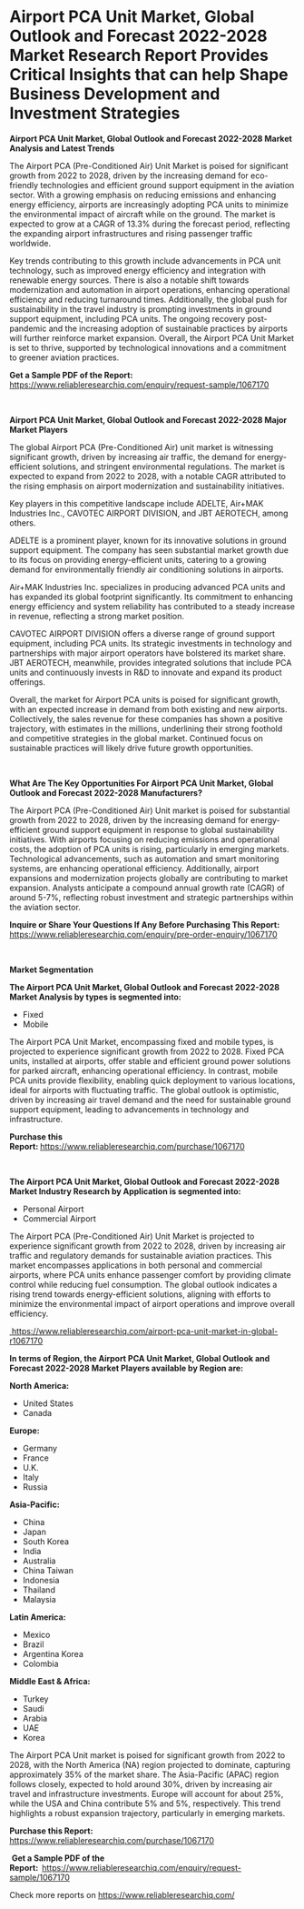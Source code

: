 <p><h1>Airport PCA Unit Market, Global Outlook and Forecast 2022-2028 Market Research Report Provides Critical Insights that can help Shape Business Development and Investment Strategies</h1></p><p><strong>Airport PCA Unit Market, Global Outlook and Forecast 2022-2028 Market Analysis and Latest Trends</strong></p>
<p><p>The Airport PCA (Pre-Conditioned Air) Unit Market is poised for significant growth from 2022 to 2028, driven by the increasing demand for eco-friendly technologies and efficient ground support equipment in the aviation sector. With a growing emphasis on reducing emissions and enhancing energy efficiency, airports are increasingly adopting PCA units to minimize the environmental impact of aircraft while on the ground. The market is expected to grow at a CAGR of 13.3% during the forecast period, reflecting the expanding airport infrastructures and rising passenger traffic worldwide.</p><p>Key trends contributing to this growth include advancements in PCA unit technology, such as improved energy efficiency and integration with renewable energy sources. There is also a notable shift towards modernization and automation in airport operations, enhancing operational efficiency and reducing turnaround times. Additionally, the global push for sustainability in the travel industry is prompting investments in ground support equipment, including PCA units. The ongoing recovery post-pandemic and the increasing adoption of sustainable practices by airports will further reinforce market expansion. Overall, the Airport PCA Unit Market is set to thrive, supported by technological innovations and a commitment to greener aviation practices.</p></p>
<p><strong>Get a Sample PDF of the Report:&nbsp;</strong> <a href="https://www.reliableresearchiq.com/enquiry/request-sample/1067170?utm_campaign=3282&utm_medium=2&utm_source=Github&utm_content=ia&utm_term=21032025&utm_id=airport-pca-unit-market-global-outlook-and-forecast-2022-2028">https://www.reliableresearchiq.com/enquiry/request-sample/1067170</a></p>
<p>&nbsp;</p>
<p><strong>Airport PCA Unit Market, Global Outlook and Forecast 2022-2028 Major Market Players</strong></p>
<p><p>The global Airport PCA (Pre-Conditioned Air) unit market is witnessing significant growth, driven by increasing air traffic, the demand for energy-efficient solutions, and stringent environmental regulations. The market is expected to expand from 2022 to 2028, with a notable CAGR attributed to the rising emphasis on airport modernization and sustainability initiatives.</p><p>Key players in this competitive landscape include ADELTE, Air+MAK Industries Inc., CAVOTEC AIRPORT DIVISION, and JBT AEROTECH, among others. </p><p>ADELTE is a prominent player, known for its innovative solutions in ground support equipment. The company has seen substantial market growth due to its focus on providing energy-efficient units, catering to a growing demand for environmentally friendly air conditioning solutions in airports. </p><p>Air+MAK Industries Inc. specializes in producing advanced PCA units and has expanded its global footprint significantly. Its commitment to enhancing energy efficiency and system reliability has contributed to a steady increase in revenue, reflecting a strong market position.</p><p>CAVOTEC AIRPORT DIVISION offers a diverse range of ground support equipment, including PCA units. Its strategic investments in technology and partnerships with major airport operators have bolstered its market share. JBT AEROTECH, meanwhile, provides integrated solutions that include PCA units and continuously invests in R&D to innovate and expand its product offerings.</p><p>Overall, the market for Airport PCA units is poised for significant growth, with an expected increase in demand from both existing and new airports. Collectively, the sales revenue for these companies has shown a positive trajectory, with estimates in the millions, underlining their strong foothold and competitive strategies in the global market. Continued focus on sustainable practices will likely drive future growth opportunities.</p></p>
<p>&nbsp;</p>
<p><strong>What Are The Key Opportunities For Airport PCA Unit Market, Global Outlook and Forecast 2022-2028 Manufacturers?</strong></p>
<p><p>The Airport PCA (Pre-Conditioned Air) Unit market is poised for substantial growth from 2022 to 2028, driven by the increasing demand for energy-efficient ground support equipment in response to global sustainability initiatives. With airports focusing on reducing emissions and operational costs, the adoption of PCA units is rising, particularly in emerging markets. Technological advancements, such as automation and smart monitoring systems, are enhancing operational efficiency. Additionally, airport expansions and modernization projects globally are contributing to market expansion. Analysts anticipate a compound annual growth rate (CAGR) of around 5-7%, reflecting robust investment and strategic partnerships within the aviation sector.</p></p>
<p><strong>Inquire or Share Your Questions If Any Before Purchasing This Report:</strong> <a href="https://www.reliableresearchiq.com/enquiry/pre-order-enquiry/1067170?utm_campaign=3282&utm_medium=2&utm_source=Github&utm_content=ia&utm_term=21032025&utm_id=airport-pca-unit-market-global-outlook-and-forecast-2022-2028">https://www.reliableresearchiq.com/enquiry/pre-order-enquiry/1067170</a></p>
<p>&nbsp;</p>
<p><strong>Market Segmentation</strong></p>
<p><strong>The Airport PCA Unit Market, Global Outlook and Forecast 2022-2028 Market Analysis by types is segmented into:</strong></p>
<p><ul><li>Fixed</li><li>Mobile</li></ul></p>
<p><p>The Airport PCA Unit Market, encompassing fixed and mobile types, is projected to experience significant growth from 2022 to 2028. Fixed PCA units, installed at airports, offer stable and efficient ground power solutions for parked aircraft, enhancing operational efficiency. In contrast, mobile PCA units provide flexibility, enabling quick deployment to various locations, ideal for airports with fluctuating traffic. The global outlook is optimistic, driven by increasing air travel demand and the need for sustainable ground support equipment, leading to advancements in technology and infrastructure.</p></p>
<p><strong>Purchase this Report:&nbsp;</strong><a href="https://www.reliableresearchiq.com/purchase/1067170?utm_campaign=3282&utm_medium=2&utm_source=Github&utm_content=ia&utm_term=21032025&utm_id=airport-pca-unit-market-global-outlook-and-forecast-2022-2028">https://www.reliableresearchiq.com/purchase/1067170</a></p>
<p>&nbsp;</p>
<p><strong>The Airport PCA Unit Market, Global Outlook and Forecast 2022-2028 Market Industry Research by Application is segmented into:</strong></p>
<p><ul><li>Personal Airport</li><li>Commercial Airport</li></ul></p>
<p><p>The Airport PCA (Pre-Conditioned Air) Unit Market is projected to experience significant growth from 2022 to 2028, driven by increasing air traffic and regulatory demands for sustainable aviation practices. This market encompasses applications in both personal and commercial airports, where PCA units enhance passenger comfort by providing climate control while reducing fuel consumption. The global outlook indicates a rising trend towards energy-efficient solutions, aligning with efforts to minimize the environmental impact of airport operations and improve overall efficiency.</p></p>
<p><a href="https://www.reliableresearchiq.com/airport-pca-unit-market-in-global-r1067170?utm_campaign=3282&utm_medium=2&utm_source=Github&utm_content=ia&utm_term=21032025&utm_id=airport-pca-unit-market-global-outlook-and-forecast-2022-2028">&nbsp;https://www.reliableresearchiq.com/airport-pca-unit-market-in-global-r1067170</a></p>
<p><strong>In terms of Region, the Airport PCA Unit Market, Global Outlook and Forecast 2022-2028 Market Players available by Region are:</strong></p>
<p>
    <p> <strong> North America: </strong>
        <ul>
            <li>United States</li>
            <li>Canada</li>
        </ul>
        </p> 
    <p> <strong> Europe: </strong>
        <ul>
            <li>Germany</li>
            <li>France</li>
            <li>U.K.</li>
            <li>Italy</li>
            <li>Russia</li>
        </ul>
        </p> 
    <p> <strong> Asia-Pacific: </strong>
        <ul>
            <li>China</li>
            <li>Japan</li>
            <li>South Korea</li>
            <li>India</li>
            <li>Australia</li>
            <li>China Taiwan</li>
            <li>Indonesia</li>
            <li>Thailand</li>
            <li>Malaysia</li>
        </ul>
        </p> 
    <p> <strong> Latin America: </strong>
        <ul>
            <li>Mexico</li>
            <li>Brazil</li>
            <li>Argentina Korea</li>
            <li>Colombia</li>
        </ul>
        </p> 
    <p> <strong> Middle East & Africa: </strong>
        <ul>
            <li>Turkey</li>
            <li>Saudi</li>
            <li>Arabia</li>
            <li>UAE</li>
            <li>Korea</li>
        </ul>
    </p>
    </p>
<p><p>The Airport PCA Unit market is poised for significant growth from 2022 to 2028, with the North America (NA) region projected to dominate, capturing approximately 35% of the market share. The Asia-Pacific (APAC) region follows closely, expected to hold around 30%, driven by increasing air travel and infrastructure investments. Europe will account for about 25%, while the USA and China contribute 5% and 5%, respectively. This trend highlights a robust expansion trajectory, particularly in emerging markets.</p></p>
<p><strong>Purchase this Report: </strong><a href="https://www.reliableresearchiq.com/purchase/1067170?utm_campaign=3282&utm_medium=2&utm_source=Github&utm_content=ia&utm_term=21032025&utm_id=airport-pca-unit-market-global-outlook-and-forecast-2022-2028">https://www.reliableresearchiq.com/purchase/1067170</a></p>
<p>&nbsp;<strong>Get a Sample PDF of the Report:&nbsp;&nbsp;</strong><a href="https://www.reliableresearchiq.com/enquiry/request-sample/1067170?utm_campaign=3282&utm_medium=2&utm_source=Github&utm_content=ia&utm_term=21032025&utm_id=airport-pca-unit-market-global-outlook-and-forecast-2022-2028">https://www.reliableresearchiq.com/enquiry/request-sample/1067170</a></p>
<p><strong></strong></p>
<p>Check more reports on <a href="https://www.reliableresearchiq.com/?utm_campaign=3282&utm_medium=2&utm_source=Github&utm_content=ia&utm_term=21032025&utm_id=airport-pca-unit-market-global-outlook-and-forecast-2022-2028">https://www.reliableresearchiq.com/</a></p>